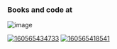 ### Books and code at

![image](https://vanguardassets.bmstatic.com/assets/about/press/assets/bookmate_horizontal_mono.png?v1)

[![160565434733](https://user-images.githubusercontent.com/6506296/99461289-98055a00-2942-11eb-820a-65ec57646e70.png)](https://www.credential.net/47cb76f1-94bb-48b7-964d-e97a14a3e098?key=76e98ec6a0ab1fb9ccfe9ed0b32bd72e1f88eac95517260ca11b0e421d367579)
[![160565418541](https://user-images.githubusercontent.com/6506296/99461171-570d4580-2942-11eb-89d7-d146ee8f38d3.png)](https://www.credential.net/773cdc56-cc8f-4f47-b5d5-0a84e8af3c4a?key=d9d26df19c420f31d41db46ebdc78775dab8c461f6b1bd4e920aae61bb5bd9e6)

<!--
**v-kolesnikov/v-kolesnikov** is a ✨ _special_ ✨ repository because its `README.md` (this file) appears on your GitHub profile.

Here are some ideas to get you started:

- 🔭 I’m currently working on ...
- 🌱 I’m currently learning ...
- 👯 I’m looking to collaborate on ...
- 🤔 I’m looking for help with ...
- 💬 Ask me about ...
- 📫 How to reach me: ...
- 😄 Pronouns: ...
- ⚡ Fun fact: ...
-->
